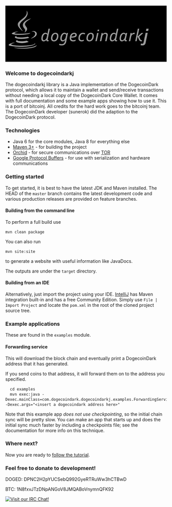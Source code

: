 ![dogecoindarkj](https://raw.githubusercontent.com/doged/dogecoindarkj/master/dogecoindarkj.jpg)

### Welcome to dogecoindarkj

The dogecoindarkj library is a Java implementation of the DogecoinDark protocol, which allows it to maintain a wallet and send/receive transactions without needing a local copy of the DogecoinDark Core Wallet. It comes with full documentation and some example apps showing how to use it.
This is a port of bitcoinj. All credits for the hard work goes to the bitcoinj team. The DogecoinDark developer (sunerok) did the adaption to the DogecoinDark protocol.

### Technologies

* Java 6 for the core modules, Java 8 for everything else
* [Maven 3+](http://maven.apache.org) - for building the project
* [Orchid](https://github.com/subgraph/Orchid) - for secure communications over [TOR](https://www.torproject.org)
* [Google Protocol Buffers](https://code.google.com/p/protobuf/) - for use with serialization and hardware communications

### Getting started

To get started, it is best to have the latest JDK and Maven installed. The HEAD of the `master` branch contains the latest development code and various production releases are provided on feature branches.

#### Building from the command line

To perform a full build use
```
mvn clean package
```
You can also run
```
mvn site:site
```
to generate a website with useful information like JavaDocs.

The outputs are under the `target` directory.

#### Building from an IDE

Alternatively, just import the project using your IDE. [IntelliJ](http://www.jetbrains.com/idea/download/) has Maven integration built-in and has a free Community Edition. Simply use `File | Import Project` and locate the `pom.xml` in the root of the cloned project source tree.

### Example applications

These are found in the `examples` module.

#### Forwarding service

This will download the block chain and eventually print a DogecoinDark address that it has generated.

If you send coins to that address, it will forward them on to the address you specified.

```
  cd examples
  mvn exec:java -Dexec.mainClass=com.dogecoindark.dogecoindarkj.examples.ForwardingService -Dexec.args="<insert a dogecoindark address here>"
```

Note that this example app *does not use checkpointing*, so the initial chain sync will be pretty slow. You can make an app that starts up and does the initial sync much faster by including a checkpoints file; see the documentation for
more info on this technique.

### Where next?

Now you are ready to [follow the tutorial](https://bitcoinj.github.io/getting-started).

### Feel free to donate to development! 

DOGED: DPNC2H2pYUCSebQ992GyeRTRuWw3hCTBwD

BTC: 1N8fxvJTzDNpANGoV8JMQABoVnymnQFK92

[![Visit our IRC Chat!](https://kiwiirc.com/buttons/irc.freenode.net/dogecoindark.png)](https://kiwiirc.com/client/irc.freenode.net/?nick=doged|?&theme=cli#dogecoindark)
